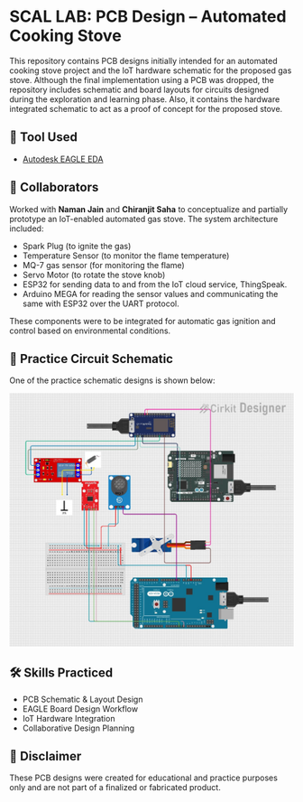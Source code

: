 # SCAL LAB: PCB Design – Automated Cooking Stove 

This repository contains PCB designs initially intended for an automated cooking stove project and the IoT hardware schematic for the proposed gas stove. Although the final implementation using a PCB was dropped, the repository includes schematic and board layouts for circuits designed during the exploration and learning phase.
Also, it contains the hardware   integrated schematic to act as a proof of concept for the proposed stove.


## 🔧 Tool Used

- [Autodesk EAGLE EDA](https://www.autodesk.com/products/eagle/overview)

## 🤝 Collaborators

Worked with **Naman Jain** and **Chiranjit Saha** to conceptualize and partially prototype an IoT-enabled automated gas stove. The system architecture included:

- Spark Plug  (to ignite the gas)
- Temperature Sensor (to monitor the flame temperature)
- MQ-7 gas sensor (for monitoring the flame)
- Servo Motor (to rotate the stove knob)
- ESP32 for sending data to and from the IoT cloud service, ThingSpeak.
- Arduino MEGA for reading the sensor values and communicating the same with ESP32 over the UART protocol.

These components were to be integrated for automatic gas ignition and control based on environmental conditions.

## 🧩 Practice Circuit Schematic

One of the practice schematic designs is shown below:

![Circuit Schematic](schematic_gas_stove.jpg) <!-- Make sure this path matches your repo file structure -->


## 🛠️ Skills Practiced

- PCB Schematic & Layout Design
- EAGLE Board Design Workflow
- IoT Hardware Integration
- Collaborative Design Planning

## 📌 Disclaimer

These PCB designs were created for educational and practice purposes only and are not part of a finalized or fabricated product.


